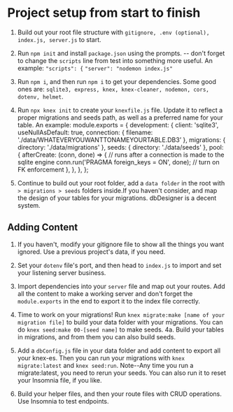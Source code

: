 # Project setup from start to finish

1. Build out your root file structure with `gitignore, .env (optional), index.js, server.js` to start.

2. Run `npm init` and install `package.json` using the prompts. -- don't forget to change the `scripts` line from test into something more useful. An example:
             `"scripts": {`
                    `"server": "nodemon index.js"`

3. Run `npm i`, and then run `npm i` to get your dependencies. Some good ones are: `sqlite3, express, knex, knex-cleaner, nodemon, cors, dotenv, helmet`.

4. Run `npx knex init` to create your `knexfile.js` file. Update it to reflect a proper migrations and seeds path, as well as a preferred name for your table.
    An example: 
            module.exports = {
            development: {
                client: 'sqlite3',
                useNullAsDefault: true,
                connection: {
                filename: './data/WHATEVERYOUWANTTONAMEYOURTABLE.DB3’
                },
                migrations: {
                directory: './data/migrations'
                },
                seeds: {
                directory: './data/seeds'
                },
                pool: {
                afterCreate: (conn, done) => {
                    // runs after a connection is made to the sqlite engine
                    conn.run('PRAGMA foreign_keys = ON', done); // turn on FK enforcement
                },
                },
            },
            };

5. Continue to build out your root folder, add a `data folder` in the root with `> migrations > seeds` folders inside.If you haven't consider, and map the design of your tables for your migrations. dbDesigner is a decent system.

## Adding Content

1. If you haven't, modify your gitignore file to show all the things you want ignored. Use a previous project's data, if you need.

2. Set your `dotenv` file's port, and then head to `index.js` to import and set your listening server business.

3. Import dependencies into your `server` file and map out your routes. Add all the content to make a working server and don't forget the `module.exports` in the end to export it to the index file correctly.

4. Time to work on your migrations! Run `knex migrate:make [name of your migration file]` to build your data folder with your migrations. You can do `knex seed:make 00-[seed name]` to make seeds.
    4a. Build your tables in migrations, and from them you can also build seeds.

5. Add a `dbConfig.js` file in your data folder and add content to export all your knex-es. Then you can run your migrations with `knex migrate:latest` and `knex seed:run`. Note--Any time you run a migrate:latest, you need to rerun your seeds. You can also run it to reset your Insomnia file, if you like.

6. Build your helper files, and then your route files with CRUD operations. Use Insomnia to test endpoints.






